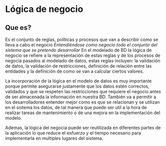 # Lógica de negocio

## Que es?

Es el conjunto de reglas, políticas y procesos que van a describir como se lleva a cabo el negocio _Entendiéndose como negocio todo el conjunto del sistema que se pretendo desarrollar_ En el modelado de BD la lógica de negocio se refiere a la representación de estas reglas y de los procesos de negocia pasados al modelado de datos, estas reglas incluyen: la validación de datos, la validación de restricciones, definición de relación entre las entidades y la definición de como se van a calcular ciertos valores.

La incorporación de la lógica en el modelo de datos es muy importante porque permite asegurarse justamente que los datos estén correctos, validados y que se respeten las restricciones que requiere el negocio antes de ser almacenada la información en nuestra BD. También va a permitir a los desarrolladores entender mejor como es que se relacionan y se utilizan en el sistema los datos, de tal manera que puede ser util a la hora de realizar tareas de mantenimiento o de una mejora en la implementación del modelo.

Ademas, la lógica del negocia puede ser reutilizada en diferentes partes de la aplicación lo que reduce el esfuerzo y el tiempo necesario para implementarla en multiples lugares del sistema.
